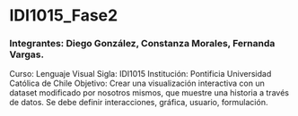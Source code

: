 # IDI1015_Fase2
### Integrantes: Diego González, Constanza Morales, Fernanda Vargas.
Curso: Lenguaje Visual
Sigla: IDI1015
Institución: Pontificia Universidad Católica de Chile
Objetivo: Crear una visualización interactiva con un dataset modificado por nosotros mismos, que muestre una historia a través de datos.
Se debe definir interacciones, gráfica, usuario, formulación.
